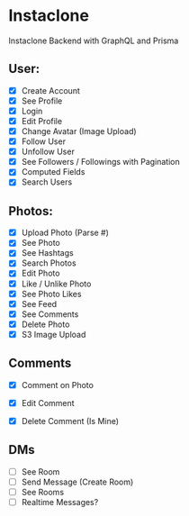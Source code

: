 # Instaclone

Instaclone Backend with GraphQL and Prisma

## User:

- [x] Create Account
- [x] See Profile
- [x] Login 
- [x] Edit Profile
- [x] Change Avatar (Image Upload)
- [x] Follow User
- [x] Unfollow User
- [x] See Followers / Followings with Pagination
- [x] Computed Fields
- [x] Search Users

## Photos:

- [x] Upload Photo (Parse #)
- [x] See Photo
- [x] See Hashtags
- [x] Search Photos
- [x] Edit Photo
- [x] Like / Unlike Photo
- [x] See Photo Likes
- [x] See Feed
- [x] See Comments
- [x] Delete Photo
- [x] S3 Image Upload

## Comments

- [x] Comment on Photo
- [x] Edit Comment
- [x] Delete Comment (Is Mine)


## DMs

- [ ] See Room
- [ ] Send Message (Create Room)
- [ ] See Rooms
- [ ] Realtime Messages?
